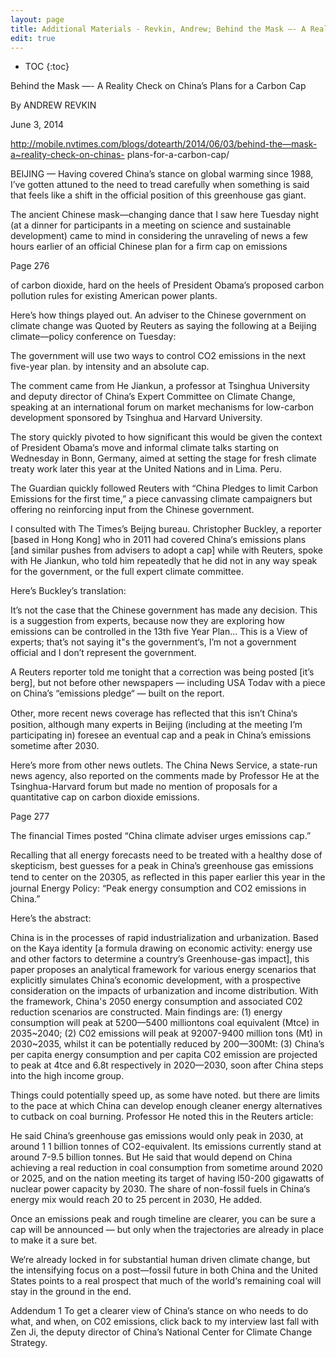 ```yaml
---
layout: page
title: Additional Materials - Revkin, Andrew; Behind the Mask —- A Reality Check on China’s Plans for a Carbon Cap
edit: true
---
```


* TOC
{:toc}

Behind the Mask —- A Reality Check on China’s Plans for a Carbon Cap

By ANDREW REVKIN

June 3, 2014

http://mobile.nvtimes.com/blogs/dotearth/2014/06/03/behind-the—mask-a~reaIity-check-on-chinas-
plans-for-a-carbon-cap/

BEIJING — Having covered China’s stance on global warming since 1988, I’ve gotten attuned
to the need to tread carefully when something is said that feels like a shift in the official position
of this greenhouse gas giant.

The ancient Chinese mask—changing dance that I saw here Tuesday night (at a dinner for
participants in a meeting on science and sustainable development) came to mind in considering
the unraveling of news a few hours earlier of an official Chinese plan for a firm cap on emissions

Page 276

of carbon dioxide, hard on the heels of President Obama’s proposed carbon pollution rules for
existing American power plants.

Here’s how things played out. An adviser to the Chinese government on climate change was
Quoted by Reuters as saying the following at a Beijing climate—policy conference on Tuesday:

The government will use two ways to control CO2 emissions in the next five-year plan. by
intensity and an absolute cap.

The comment came from He Jiankun, a professor at Tsinghua University and deputy director of
China’s Expert Committee on Climate Change, speaking at an international forum on market
mechanisms for low-carbon development sponsored by Tsinghua and Harvard University.

 The story quickly pivoted to how significant this would be given the context of President
Obama‘s move and informal climate talks starting on Wednesday in Bonn, Germany, aimed at
setting the stage for fresh climate treaty work later this year at the United Nations and in Lima.
Peru.

The Guardian quickly followed Reuters with “China Pledges to limit Carbon Emissions for the first 
time,” a piece canvassing climate campaigners but offering no reinforcing input from the
Chinese government.

I consulted with The Times’s Beijng bureau. Christopher Buckley, a reporter [based in Hong
Kong] who in 2011 had covered China‘s emissions plans [and similar pushes from advisers to
adopt a cap] while with Reuters, spoke with He Jiankun, who told him repeatedly that he did not
in any way speak for the government, or the full expert climate committee.

Here’s Buckley’s translation:

It’s not the case that the Chinese government has made any decision. This is a suggestion from
experts, because now they are exploring how emissions can be controlled in the 13th five Year
Plan... This is a View of experts; that’s not saying it"s the government‘s, I’m not a government
official and I don’t represent the government.

A Reuters reporter told me tonight that a correction was being posted [it’s berg], but not before
other newspapers — including USA Todav with a piece on China’s “emissions pledge“ — built on
the report.

Other, more recent news coverage has reﬂected that this isn’t China‘s position, although many
experts in Beijing (including at the meeting I‘m participating in) foresee an eventual cap and a
peak in China’s emissions sometime after 2030.

Here’s more from other news outlets. The China News Service, a state-run news agency, also
reported on the comments made by Professor He at the Tsinghua-Harvard forum but made no
mention of proposals for a quantitative cap on carbon dioxide emissions.

Page 277

The financial Times posted “China climate adviser urges emissions cap.”

Recalling that all energy forecasts need to be treated with a healthy dose of skepticism, best
guesses for a peak in China’s greenhouse gas emissions tend to center on the 20305, as reﬂected
in this paper earlier this year in the journal Energy Policy: “Peak energy consumption and CO2
emissions in China.”

Here’s the abstract:

China is in the processes of rapid industrialization and urbanization. Based on the Kaya identity
[a formula drawing on economic activity: energy use and other factors to determine a country’s
Greenhouse-gas impact], this paper proposes an analytical framework for various energy
scenarios that explicitly simulates China’s economic development, with a prospective
consideration on the impacts of urbanization and income distribution. With the framework,
China's 2050 energy consumption and associated C02 reduction scenarios are constructed. Main
findings are: (1) energy consumption will peak at 5200—5400 milliontons coal equivalent (Mtce)
in 2035~2040; (2) C02 emissions will peak at 92007-9400 million tons (Mt) in 2030~2035, whilst
it can be potentially reduced by 200—300Mt: (3) China’s per capita energy consumption and per
capita C02 emission are projected to peak at 4tce and 6.8t respectively in 2020—2030, soon after
China steps into the high income group.

Things could potentially speed up, as some have noted. but there are limits to the pace at which
China can develop enough cleaner energy alternatives to cutback on coal burning. Professor He
noted this in the Reuters article:

He said China’s greenhouse gas emissions would only peak in 2030, at around 1 1 billion tonnes
of CO2-equivalent. Its emissions currently stand at around 7-9.5 billion tonnes. But He said that
would depend on China achieving a real reduction in coal consumption from sometime around
2020 or 2025, and on the nation meeting its target of having l50-200 gigawatts of nuclear power
capacity by 2030. The share of non-fossil fuels in China‘s energy mix would reach 20 to 25
percent in 2030, He added.

Once an emissions peak and rough timeline are clearer, you can be sure a cap will be announced
— but only when the trajectories are already in place to make it a sure bet.

We‘re already locked in for substantial human driven climate change, but the intensifying focus
on a post—fossil future in both China and the United States points to a real prospect that much of
the world‘s remaining coal will stay in the ground in the end.

Addendum 1 To get a clearer view of China’s stance on who needs to do what, and when, on C02
emissions, click back to my interview last fall with Zen Ji, the deputy director of China’s
National Center for Climate Change Strategy.

